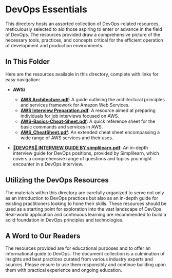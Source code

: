 # DevOps Essentials

This directory hosts an assorted collection of DevOps-related resources, meticulously selected to aid those aspiring to enter or advance in the field of DevOps. The resources provided draw a comprehensive picture of the necessary tools, practices, and concepts critical for the efficient operation of development and production environments.

## In This Folder

Here are the resources available in this directory, complete with links for easy navigation:

- **AWS/**
  - [**AWS Architecture.pdf**](AWS/AWS%20Architecture.pdf): A guide outlining the architectural principles and services framework for Amazon Web Services.
  - [**AWS Interview Preparation.pdf**](AWS/AWS%20Interview%20Preparation.pdf): A resource aimed at preparing individuals for job interviews focused on AWS.
  - [**AWS-Basics-Cheat-Sheet.pdf**](AWS/AWS-Basics-Cheat-Sheet%20.pdf): A quick reference sheet for the basic commands and services in AWS.
  - [**AWS_CheatSheet.pdf**](AWS/AWS_CheatSheet.pdf): An extended cheat sheet encompassing a wide range of AWS services and their uses.

- [**🔺DEVOPS🔺 INTERVIEW GUIDE BY simplilearn.pdf**](%F0%9F%94%BADEVOPS%F0%9F%94%BA%20INTERVIEW%20GUIDE%20BY%20simplilearn.pdf): An in-depth interview guide for DevOps positions, provided by Simplilearn, which covers a comprehensive range of questions and topics you might encounter in a DevOps interview.

## Utilizing the DevOps Resources

The materials within this directory are carefully organized to serve not only as an introduction to DevOps practices but also as an in-depth guide for existing practitioners looking to hone their skills. These resources should be used as a starting point for exploration into the vast landscape of DevOps. Real-world application and continuous learning are recommended to build a solid foundation in DevOps principles and technologies.

## A Word to Our Readers

The resources provided are for educational purposes and to offer an informational guide to DevOps. The document collection is a culmination of insights and best practices curated from various industry experts and sources. Please ensure to use them responsibly and continue building upon them with practical experience and ongoing education.